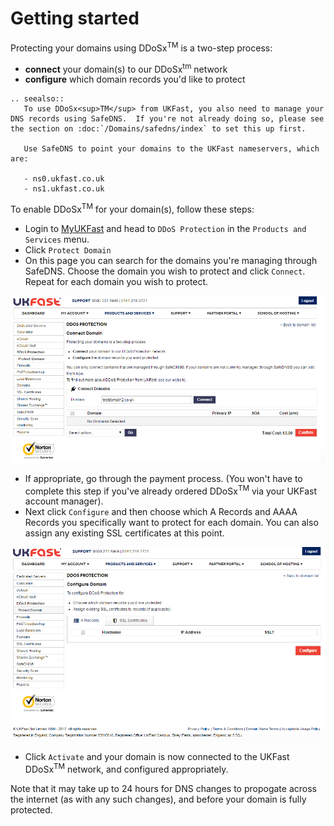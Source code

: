 # Getting started

Protecting your domains using DDoSx<sup>TM</sup> is a two-step process:

- **connect** your domain(s) to our DDoSx<sup>tm</sup> network
- **configure** which domain records you'd like to protect

```eval_rst
.. seealso::
   To use DDoSx<sup>TM</sup> from UKFast, you also need to manage your DNS records using SafeDNS.  If you're not already doing so, please see the section on :doc:`/Domains/safedns/index` to set this up first.

   Use SafeDNS to point your domains to the UKFast nameservers, which are:

   - ns0.ukfast.co.uk
   - ns1.ukfast.co.uk
```

To enable DDoSx<sup>TM</sup> for your domain(s), follow these steps:

- Login to [MyUKFast](https://my.ukfast.co.uk) and head to `DDoS Protection` in the `Products and Services` menu.
- Click `Protect Domain`
- On this page you can search for the domains you're managing through SafeDNS.  Choose the domain you wish to protect and click `Connect`.  Repeat for each domain you wish to protect.

![connect](files/connect.PNG)

- If appropriate, go through the payment process. (You won't have to complete this step if you've already ordered DDoSx<sup>TM</sup> via your UKFast account manager).
- Next click `Configure` and then choose which A Records and AAAA Records you specifically want to protect for each domain.  You can also assign any existing SSL certificates at this point.

![configuredomain](files/configuredomain.PNG)

- Click `Activate` and your domain is now connected to the UKFast DDoSx<sup>TM</sup> network, and configured appropriately.  

Note that it may take up to 24 hours for DNS changes to propogate across the internet (as with any such changes), and before your domain is fully protected.
